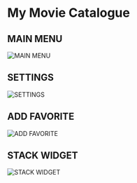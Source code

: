 # My Movie Catalogue

## MAIN MENU
![MAIN MENU](https://media.giphy.com/media/BLk2Cr7QGYyK8OBrgK/giphy.gif)

## SETTINGS
![SETTINGS](https://media.giphy.com/media/2YfDPClsdEVwKXuTDz/giphy.gif)

## ADD FAVORITE
![ADD FAVORITE](https://media.giphy.com/media/1zhHPM7w549CWO6a7w/giphy.gif)

## STACK WIDGET
![STACK WIDGET](https://media.giphy.com/media/Nl5LPHNJQUSKeyatZ6/giphy.gif)
